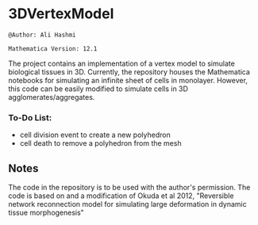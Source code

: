 # 3DVertexModel

`@Author: Ali Hashmi`

`Mathematica Version: 12.1`

The project contains an implementation of a vertex model to simulate biological tissues in 3D. Currently, the repository houses the Mathematica notebooks for simulating an infinite sheet of cells in monolayer. However, this code can be easily modified to simulate cells in 3D agglomerates/aggregates.


### To-Do List:
- cell division event to create a new polyhedron
- cell death to remove a polyhedron from the mesh


## Notes

The code in the repository is to be used with the author's permission. The code is based on and a modification of Okuda et al 2012, "Reversible network reconnection model for simulating large deformation in dynamic tissue morphogenesis"
